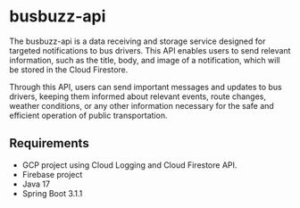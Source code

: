 # busbuzz-api
The busbuzz-api is a data receiving and storage service designed for targeted notifications to bus drivers. This API enables users to send relevant information, such as the title, body, and image of a notification, which will be stored in the Cloud Firestore.

Through this API, users can send important messages and updates to bus drivers, keeping them informed about relevant events, route changes, weather conditions, or any other information necessary for the safe and efficient operation of public transportation.

## Requirements
- GCP project using Cloud Logging and Cloud Firestore API.
- Firebase project
- Java 17
- Spring Boot 3.1.1
